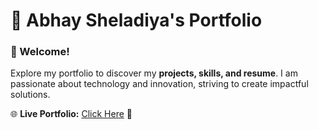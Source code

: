 # 🚀 Abhay Sheladiya's Portfolio

### 👋 Welcome!
Explore my portfolio to discover my **projects, skills, and resume**. I am passionate about technology and innovation, striving to create impactful solutions.

🌐 **Live Portfolio:** [Click Here](https://abhaysheladiya.github.io/Portfolio/) 🚀
